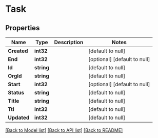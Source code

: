 # Task

## Properties
Name | Type | Description | Notes
------------ | ------------- | ------------- | -------------
**Created** | **int32** |  | [default to null]
**End** | **int32** |  | [optional] [default to null]
**Id** | **string** |  | [default to null]
**OrgId** | **string** |  | [default to null]
**Start** | **int32** |  | [optional] [default to null]
**Status** | **string** |  | [default to null]
**Title** | **string** |  | [default to null]
**Ttl** | **int32** |  | [default to null]
**Updated** | **int32** |  | [default to null]

[[Back to Model list]](../README.md#documentation-for-models) [[Back to API list]](../README.md#documentation-for-api-endpoints) [[Back to README]](../README.md)


